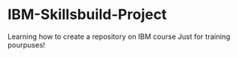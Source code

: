 # IBM-Skillsbuild-Project
Learning how to create a repository on IBM course
Just for training pourpuses!
